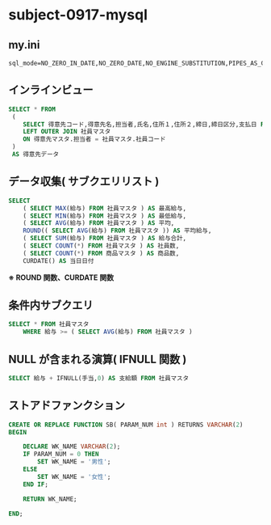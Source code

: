 # subject-0917-mysql

## my.ini
```
sql_mode=NO_ZERO_IN_DATE,NO_ZERO_DATE,NO_ENGINE_SUBSTITUTION,PIPES_AS_CONCAT
```

## インラインビュー
```sql
SELECT * FROM
 ( 
    SELECT 得意先コード,得意先名,担当者,氏名,住所１,住所２,締日,締日区分,支払日 FROM 得意先マスタ 
    LEFT OUTER JOIN 社員マスタ
    ON 得意先マスタ.担当者 = 社員マスタ.社員コード
 )
 AS 得意先データ
```

## データ収集( サブクエリリスト )
```sql
SELECT
    ( SELECT MAX(給与) FROM 社員マスタ ) AS 最高給与,
    ( SELECT MIN(給与) FROM 社員マスタ ) AS 最低給与,
    ( SELECT AVG(給与) FROM 社員マスタ ) AS 平均,
    ROUND(( SELECT AVG(給与) FROM 社員マスタ )) AS 平均給与,
    ( SELECT SUM(給与) FROM 社員マスタ ) AS 給与合計,
    ( SELECT COUNT(*) FROM 社員マスタ ) AS 社員数,
    ( SELECT COUNT(*) FROM 商品マスタ ) AS 商品数,
    CURDATE() AS 当日日付
```
**※ ROUND 関数、CURDATE 関数**

## 条件内サブクエリ
```sql
SELECT * FROM 社員マスタ
    WHERE 給与 >= ( SELECT AVG(給与) FROM 社員マスタ )
```

## NULL が含まれる演算( IFNULL 関数 )
```sql
SELECT 給与 + IFNULL(手当,0) AS 支給額 FROM 社員マスタ
```

## ストアドファンクション
```sql
CREATE OR REPLACE FUNCTION SB( PARAM_NUM int ) RETURNS VARCHAR(2)
BEGIN

    DECLARE WK_NAME VARCHAR(2);
    IF PARAM_NUM = 0 THEN
        SET WK_NAME = '男性';
    ELSE
        SET WK_NAME = '女性';
    END IF;

    RETURN WK_NAME;

END;
```
